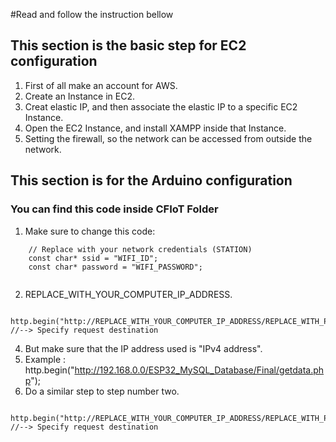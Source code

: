 #Read and follow the instruction bellow
## This section is the basic step for EC2 configuration
1. First of all make an account for AWS.
2. Create an Instance in EC2.
3. Creat elastic IP, and then associate the elastic IP to a specific EC2 Instance.
4. Open the EC2 Instance, and install XAMPP inside that Instance.
5. Setting the firewall, so the network can be accessed from outside the network.

## This section is for the Arduino configuration
### You can find this code inside CFIoT Folder 
1. Make sure to change this code:
```
    // Replace with your network credentials (STATION)
    const char* ssid = "WIFI_ID";
    const char* password = "WIFI_PASSWORD";
    
 ```   
2. REPLACE_WITH_YOUR_COMPUTER_IP_ADDRESS.
```
    http.begin("http://REPLACE_WITH_YOUR_COMPUTER_IP_ADDRESS/REPLACE_WITH_PROJECT_FOLDER_NAME_IN_htdocs_FOLDER/getdata.php");  //--> Specify request destination
```
4. But make sure that the IP address used is "IPv4 address".
5. Example : http.begin("http://192.168.0.0/ESP32_MySQL_Database/Final/getdata.php");
6. Do a similar step to step number two.
```
    http.begin("http://REPLACE_WITH_YOUR_COMPUTER_IP_ADDRESS/REPLACE_WITH_PROJECT_FOLDER_NAME_IN_htdocs_FOLDER/updateDHT11data_and_recordtable.php");  //--> Specify request destination
```
